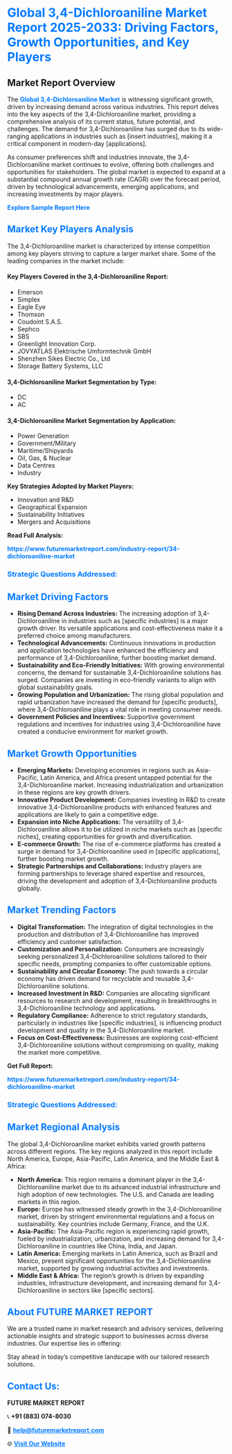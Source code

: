 <h1 style="color: #007BFF;">Global 3,4-Dichloroaniline Market Report 2025-2033: Driving Factors, Growth Opportunities, and Key Players</h1>

<section id="overview">
<h2>Market Report Overview</h2>
<p>The <a href="https://www.futuremarketreport.com/industry-report/34-dichloroaniline-market" style="color: #007BFF; text-decoration: none;"><strong>Global 3,4-Dichloroaniline Market</strong></a> is witnessing significant growth, driven by increasing demand across various industries. This report delves into the key aspects of the 3,4-Dichloroaniline market, providing a comprehensive analysis of its current status, future potential, and challenges. The demand for 3,4-Dichloroaniline has surged due to its wide-ranging applications in industries such as [insert industries], making it a critical component in modern-day [applications].</p>
<p>As consumer preferences shift and industries innovate, the 3,4-Dichloroaniline market continues to evolve, offering both challenges and opportunities for stakeholders. The global market is expected to expand at a substantial compound annual growth rate (CAGR) over the forecast period, driven by technological advancements, emerging applications, and increasing investments by major players.</p>
</section>

<section id="overview">
<p><a href="https://www.futuremarketreport.com/request-sample/reportId=32894" style="color: #007BFF; text-decoration: none;"><strong>Explore Sample Report Here</strong></a></p>
</section>

<section id="key-players">
<h2 style="color: #007BFF;">Market Key Players Analysis</h2>
<p>The 3,4-Dichloroaniline market is characterized by intense competition among key players striving to capture a larger market share. Some of the leading companies in the market include:</p>
<h4>Key Players Covered in the 3,4-Dichloroaniline Report:</h4>
<ul><li>Emerson</li><li>Simplex</li><li>Eagle Eye</li><li>Thomson</li><li>Coudoint S.A.S.</li><li>Sephco</li><li>SBS</li><li>Greenlight Innovation Corp.</li><li>JOVYATLAS Elektrische Umformtechnik GmbH</li><li>Shenzhen Sikes Electric Co., Ltd</li><li>Storage Battery Systems, LLC</li></ul>
<h4>3,4-Dichloroaniline Market Segmentation by Type:</h4>
<ul><li>DC</li><li>AC</li></ul>

<h4>3,4-Dichloroaniline Market Segmentation by Application:</h4>
<ul><li>Power Generation</li><li>Government/Military</li><li>Maritime/Shipyards</li><li>Oil, Gas, &amp; Nuclear</li><li>Data Centres</li><li>Industry</li></ul>
<p><strong>Key Strategies Adopted by Market Players:</strong></p>
<ul>
<li>Innovation and R&D</li>
<li>Geographical Expansion</li>
<li>Sustainability Initiatives</li>
<li>Mergers and Acquisitions</li>
</ul>
</section>

<section>
<p><strong>Read Full Analysis: </strong></p><a href="https://www.futuremarketreport.com/industry-report/34-dichloroaniline-market" style="color: #007BFF; text-decoration: none;"><strong>https://www.futuremarketreport.com/industry-report/34-dichloroaniline-market</strong></a>
<h3 style="color: #007BFF;">Strategic Questions Addressed:</h3>
</section>

<section id="driving-factors">
<h2 style="color: #007BFF;">Market Driving Factors</h2>
<ul>
<li><strong>Rising Demand Across Industries:</strong> The increasing adoption of 3,4-Dichloroaniline in industries such as [specific industries] is a major growth driver. Its versatile applications and cost-effectiveness make it a preferred choice among manufacturers.</li>
<li><strong>Technological Advancements:</strong> Continuous innovations in production and application technologies have enhanced the efficiency and performance of 3,4-Dichloroaniline, further boosting market demand.</li>
<li><strong>Sustainability and Eco-Friendly Initiatives:</strong> With growing environmental concerns, the demand for sustainable 3,4-Dichloroaniline solutions has surged. Companies are investing in eco-friendly variants to align with global sustainability goals.</li>
<li><strong>Growing Population and Urbanization:</strong> The rising global population and rapid urbanization have increased the demand for [specific products], where 3,4-Dichloroaniline plays a vital role in meeting consumer needs.</li>
<li><strong>Government Policies and Incentives:</strong> Supportive government regulations and incentives for industries using 3,4-Dichloroaniline have created a conducive environment for market growth.</li>
</ul>
</section>

<section id="growth-opportunities">
<h2 style="color: #007BFF;">Market Growth Opportunities</h2>
<ul>
<li><strong>Emerging Markets:</strong> Developing economies in regions such as Asia-Pacific, Latin America, and Africa present untapped potential for the 3,4-Dichloroaniline market. Increasing industrialization and urbanization in these regions are key growth drivers.</li>
<li><strong>Innovative Product Development:</strong> Companies investing in R&D to create innovative 3,4-Dichloroaniline products with enhanced features and applications are likely to gain a competitive edge.</li>
<li><strong>Expansion into Niche Applications:</strong> The versatility of 3,4-Dichloroaniline allows it to be utilized in niche markets such as [specific niches], creating opportunities for growth and diversification.</li>
<li><strong>E-commerce Growth:</strong> The rise of e-commerce platforms has created a surge in demand for 3,4-Dichloroaniline used in [specific applications], further boosting market growth.</li>
<li><strong>Strategic Partnerships and Collaborations:</strong> Industry players are forming partnerships to leverage shared expertise and resources, driving the development and adoption of 3,4-Dichloroaniline products globally.</li>
</ul>
</section>

<section id="trending-factors">
<h2 style="color: #007BFF;">Market Trending Factors</h2>
<ul>
<li><strong>Digital Transformation:</strong> The integration of digital technologies in the production and distribution of 3,4-Dichloroaniline has improved efficiency and customer satisfaction.</li>
<li><strong>Customization and Personalization:</strong> Consumers are increasingly seeking personalized 3,4-Dichloroaniline solutions tailored to their specific needs, prompting companies to offer customizable options.</li>
<li><strong>Sustainability and Circular Economy:</strong> The push towards a circular economy has driven demand for recyclable and reusable 3,4-Dichloroaniline solutions.</li>
<li><strong>Increased Investment in R&D:</strong> Companies are allocating significant resources to research and development, resulting in breakthroughs in 3,4-Dichloroaniline technology and applications.</li>
<li><strong>Regulatory Compliance:</strong> Adherence to strict regulatory standards, particularly in industries like [specific industries], is influencing product development and quality in the 3,4-Dichloroaniline market.</li>
<li><strong>Focus on Cost-Effectiveness:</strong> Businesses are exploring cost-efficient 3,4-Dichloroaniline solutions without compromising on quality, making the market more competitive.</li>
</ul>
</section>

<section>
<p><strong>Get Full Report: </strong></p><a href="https://www.futuremarketreport.com/industry-report/34-dichloroaniline-market" style="color: #007BFF; text-decoration: none;"><strong>https://www.futuremarketreport.com/industry-report/34-dichloroaniline-market</strong></a>
<h3 style="color: #007BFF;">Strategic Questions Addressed:</h3>
</section>


<section id="regional-analysis">
<h2 style="color: #007BFF;">Market Regional Analysis</h2>
<p>The global 3,4-Dichloroaniline market exhibits varied growth patterns across different regions. The key regions analyzed in this report include North America, Europe, Asia-Pacific, Latin America, and the Middle East & Africa:</p>
<ul>
<li><strong>North America:</strong> This region remains a dominant player in the 3,4-Dichloroaniline market due to its advanced industrial infrastructure and high adoption of new technologies. The U.S. and Canada are leading markets in this region.</li>
<li><strong>Europe:</strong> Europe has witnessed steady growth in the 3,4-Dichloroaniline market, driven by stringent environmental regulations and a focus on sustainability. Key countries include Germany, France, and the U.K.</li>
<li><strong>Asia-Pacific:</strong> The Asia-Pacific region is experiencing rapid growth, fueled by industrialization, urbanization, and increasing demand for 3,4-Dichloroaniline in countries like China, India, and Japan.</li>
<li><strong>Latin America:</strong> Emerging markets in Latin America, such as Brazil and Mexico, present significant opportunities for the 3,4-Dichloroaniline market, supported by growing industrial activities and investments.</li>
<li><strong>Middle East & Africa:</strong> The region’s growth is driven by expanding industries, infrastructure development, and increasing demand for 3,4-Dichloroaniline in sectors like [specific sectors].</li>
</ul>
</section>

<footer>
<h2 style="color: #007BFF;">About FUTURE MARKET REPORT</h2>
<p>We are a trusted name in market research and advisory services, delivering actionable insights and strategic support to businesses across diverse industries. Our expertise lies in offering:</p>

<p>Stay ahead in today’s competitive landscape with our tailored research solutions.</p>

<h2 style="color: #007BFF;">Contact Us:</h2>
<p><strong>FUTURE MARKET REPORT</strong></p>
<p>📞 <strong>+91 (883) 074-8030</strong></p>
<p>📧 <strong><a href="mailto:help@futuremarketreport.com" style="color: #007BFF;">help@futuremarketreport.com</a></strong></p>
<p>🌐 <strong><a href="https://www.futuremarketreport.com/" style="color: #007BFF;">Visit Our Website</a></strong></p>
</footer>